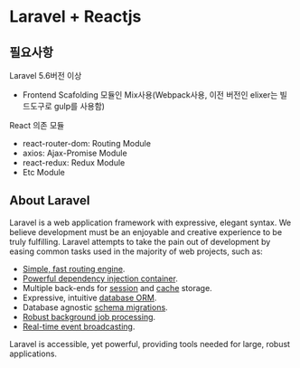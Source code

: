 # Laravel + Reactjs

## 필요사항

Laravel 5.6버전 이상
- Frontend Scafolding 모듈인 Mix사용(Webpack사용, 이전 버전인 elixer는 빌드도구로 gulp를 사용함)

React 의존 모듈
- react-router-dom: Routing Module
- axios: Ajax-Promise Module
- react-redux: Redux Module
- Etc Module




## About Laravel

Laravel is a web application framework with expressive, elegant syntax. We believe development must be an enjoyable and creative experience to be truly fulfilling. Laravel attempts to take the pain out of development by easing common tasks used in the majority of web projects, such as:

- [Simple, fast routing engine](https://laravel.com/docs/routing).
- [Powerful dependency injection container](https://laravel.com/docs/container).
- Multiple back-ends for [session](https://laravel.com/docs/session) and [cache](https://laravel.com/docs/cache) storage.
- Expressive, intuitive [database ORM](https://laravel.com/docs/eloquent).
- Database agnostic [schema migrations](https://laravel.com/docs/migrations).
- [Robust background job processing](https://laravel.com/docs/queues).
- [Real-time event broadcasting](https://laravel.com/docs/broadcasting).

Laravel is accessible, yet powerful, providing tools needed for large, robust applications.
